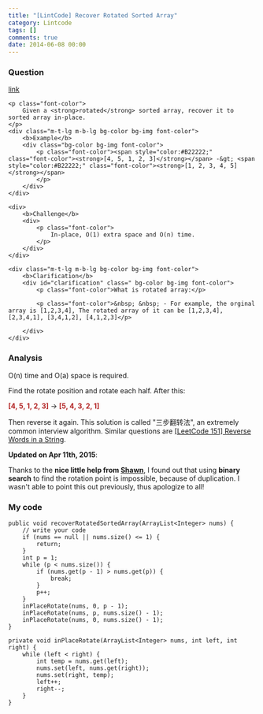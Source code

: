 ```yaml
---
title: "[LintCode] Recover Rotated Sorted Array"
category: Lintcode
tags: []
comments: true
date: 2014-06-08 00:00
---
```



### Question

[link](http://www.lintcode.com/en/problem/recover-rotated-sorted-array/)

<div style="min-height:100px" class="bg-color bg-img font-color">

    <p class="font-color">
        Given a <strong>rotated</strong> sorted array, recover it to sorted array in-place.
    </p>
    <div class="m-t-lg m-b-lg bg-color bg-img font-color">
        <b>Example</b>
        <div class="bg-color bg-img font-color">
            <p class="font-color"><span style="color:#B22222;" class="font-color"><strong>[4, 5, 1, 2, 3]</strong></span> -&gt; <span style="color:#B22222;" class="font-color"><strong>[1, 2, 3, 4, 5]</strong></span>
            </p>
        </div>
    </div>

    <div>
        <b>Challenge</b>
        <div>
            <p class="font-color">
                In-place, O(1) extra space and O(n) time.
            </p>
        </div>
    </div>

    <div class="m-t-lg m-b-lg bg-color bg-img font-color">
        <b>Clarification</b>
        <div id="clarification" class=" bg-color bg-img font-color">
            <p class="font-color">What is rotated array:</p>

            <p class="font-color">&nbsp; &nbsp; - For example, the orginal array is [1,2,3,4], The rotated array of it can be [1,2,3,4], [2,3,4,1], [3,4,1,2], [4,1,2,3]</p>

        </div>
    </div>

</div>

### Analysis

O(n) time and O(a) space is required.

Find the rotate position and rotate each half. After this:

<p class="font-color"><span style="color:#B22222;" class="font-color"><strong>[4, 5, 1, 2, 3]</strong></span> -&gt; <span style="color:#B22222;" class="font-color"><strong>[5, 4, 3, 2, 1]</strong></span>
</p>

Then reverse it again. This solution is called "三步翻转法", an extremely common interview algorithm. Similar questions are [[LeetCode 151] Reverse Words in a String](/leetcode/2014-06-03-Reverse-Words-in-a-String).

**Updated on Apr 11th, 2015**:

Thanks to the **nice little help from [Shawn](https://disqus.com/by/disqus_QOTDaDZFgi/)**, I found out that using **binary search** to find the rotation point is impossible, because of duplication. I wasn't able to point this out previously, thus apologize to all!

### My code

    public void recoverRotatedSortedArray(ArrayList<Integer> nums) {
    	// write your code
    	if (nums == null || nums.size() <= 1) {
    		return;
    	}
    	int p = 1;
    	while (p < nums.size()) {
    		if (nums.get(p - 1) > nums.get(p)) {
    			break;
    		}
    		p++;
    	}
    	inPlaceRotate(nums, 0, p - 1);
    	inPlaceRotate(nums, p, nums.size() - 1);
    	inPlaceRotate(nums, 0, nums.size() - 1);
    }

    private void inPlaceRotate(ArrayList<Integer> nums, int left, int right) {
    	while (left < right) {
    		int temp = nums.get(left);
    		nums.set(left, nums.get(right));
    		nums.set(right, temp);
    		left++;
    		right--;
    	}
    }

